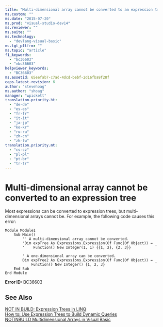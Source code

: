 ```yaml
---
title: "Multi-dimensional array cannot be converted to an expression tree"
ms.custom: ""
ms.date: "2015-07-20"
ms.prod: "visual-studio-dev14"
ms.reviewer: ""
ms.suite: ""
ms.technology: 
  - "devlang-visual-basic"
ms.tgt_pltfrm: ""
ms.topic: "article"
f1_keywords: 
  - "bc36603"
  - "vbc36603"
helpviewer_keywords: 
  - "BC36603"
ms.assetid: 65eefab7-c7ad-4dcd-bebf-2d16fba9f28f
caps.latest.revision: 6
author: "stevehoag"
ms.author: "shoag"
manager: "wpickett"
translation.priority.ht: 
  - "de-de"
  - "es-es"
  - "fr-fr"
  - "it-it"
  - "ja-jp"
  - "ko-kr"
  - "ru-ru"
  - "zh-cn"
  - "zh-tw"
translation.priority.mt: 
  - "cs-cz"
  - "pl-pl"
  - "pt-br"
  - "tr-tr"
---
```

# Multi-dimensional array cannot be converted to an expression tree
Most expressions can be converted to expression trees, but multi-dimensional arrays cannot be. For example, the following code causes this error:  
  
```vb#  
Module Module1  
    Sub Main()  
        '' A multi-dimensional array cannot be converted.  
        'Dim expTree As Expressions.Expression(Of Func(Of Object)) = _  
        '    Function() New Integer(1, 1) {{1, 2}, {2, 3}}  
  
        ' A one-dimensional array can be converted.  
        Dim expTree2 As Expressions.Expression(Of Func(Of Object)) = _  
            Function() New Integer() {1, 2, 3}  
    End Sub  
End Module  
```  
  
 **Error ID:** BC36603  
  
## See Also  
 [NOT IN BUILD: Expression Trees in LINQ](http://msdn.microsoft.com/en-us/1a2e8e74-4bbc-45ab-9a46-2b6cfce3bcb2)   
 [How to: Use Expression Trees to Build Dynamic Queries](../Topic/How%20to:%20Use%20Expression%20Trees%20to%20Build%20Dynamic%20Queries%20\(C%23%20and%20Visual%20Basic\).md)   
 [NOTINBUILD Multidimensional Arrays in Visual Basic](http://msdn.microsoft.com/en-us/d92cad25-07e2-4d79-8ea4-ab269700f5de)